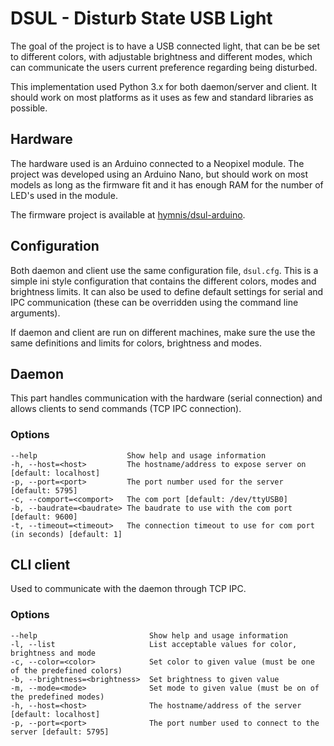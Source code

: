 # DSUL - Disturb State USB Light

The goal of the project is to have a USB connected light, that can be be set to different colors, with adjustable brightness and different modes, which can communicate the users current preference regarding being disturbed.

This implementation used Python 3.x for both daemon/server and client. It should work on most platforms as it uses as few and standard libraries as possible.


## Hardware

The hardware used is an Arduino connected to a Neopixel module. The project was developed using an Arduino Nano, but should work on most models as long as the firmware fit and it has enough RAM for the number of LED's used in the module.

The firmware project is available at [hymnis/dsul-arduino](https://github.com/hymnis/dsul-arduino).


## Configuration

Both daemon and client use the same configuration file, `dsul.cfg`. This is a simple ini style configuration that contains the different colors, modes and brightness limits. It can also be used to define default settings for serial and IPC communication (these can be overridden using the command line arguments).

If daemon and client are run on different machines, make sure the use the same definitions and limits for colors, brightness and modes.


## Daemon
This part handles communication with the hardware (serial connection) and allows clients to send commands (TCP IPC connection).

### Options

    --help                    Show help and usage information
    -h, --host=<host>         The hostname/address to expose server on [default: localhost]
    -p, --port=<port>         The port number used for the server [default: 5795]
    -c, --comport=<comport>   The com port [default: /dev/ttyUSB0]
    -b, --baudrate=<baudrate> The baudrate to use with the com port [default: 9600]
    -t, --timeout=<timeout>   The connection timeout to use for com port (in seconds) [default: 1]


## CLI client
Used to communicate with the daemon through TCP IPC.

### Options

    --help                         Show help and usage information
    -l, --list                     List acceptable values for color, brightness and mode
    -c, --color=<color>            Set color to given value (must be one of the predefined colors)
    -b, --brightness=<brightness>  Set brightness to given value
    -m, --mode=<mode>              Set mode to given value (must be on of the predefined modes)
    -h, --host=<host>              The hostname/address of the server [default: localhost]
    -p, --port=<port>              The port number used to connect to the server [default: 5795]
